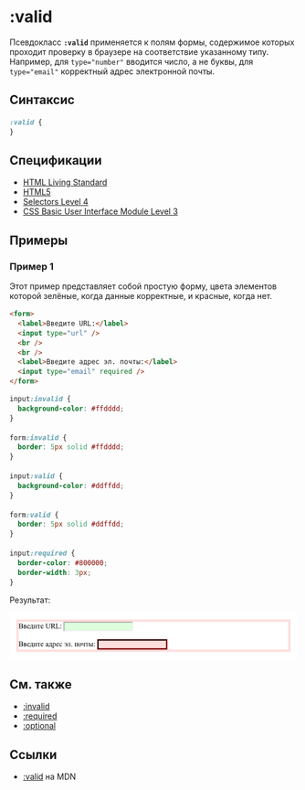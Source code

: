 # :valid

Псевдокласс **`:valid`** применяется к полям формы, содержимое которых проходит проверку в браузере на соответствие указанному типу. Например, для `type="number"` вводится число, а не буквы, для `type="email"` корректный адрес электронной почты.

## Синтаксис

```css
:valid {
}
```

## Спецификации

- [HTML Living Standard](https://html.spec.whatwg.org/multipage/semantics-other.html#selector-valid)
- [HTML5](https://www.w3.org/TR/html50/#selector-valid)
- [Selectors Level 4](https://drafts.csswg.org/selectors-4/#validity-pseudos)
- [CSS Basic User Interface Module Level 3](https://drafts.csswg.org/css-ui-3/#pseudo-validity)

## Примеры

### Пример 1

Этот пример представляет собой простую форму, цвета элементов которой зелёные, когда данные корректные, и красные, когда нет.

```html tab="HTML"
<form>
  <label>Введите URL:</label>
  <input type="url" />
  <br />
  <br />
  <label>Введите адрес эл. почты:</label>
  <input type="email" required />
</form>
```

```css tab="CSS"
input:invalid {
  background-color: #ffdddd;
}

form:invalid {
  border: 5px solid #ffdddd;
}

input:valid {
  background-color: #ddffdd;
}

form:valid {
  border: 5px solid #ddffdd;
}

input:required {
  border-color: #800000;
  border-width: 3px;
}
```

Результат:

![:valid](valid.png)

## См. также

- [:invalid](:invalid.md)
- [:required](:required.md)
- [:optional](:optional.md)

## Ссылки

- [:valid](https://developer.mozilla.org/ru/docs/Web/CSS/:valid) на MDN
